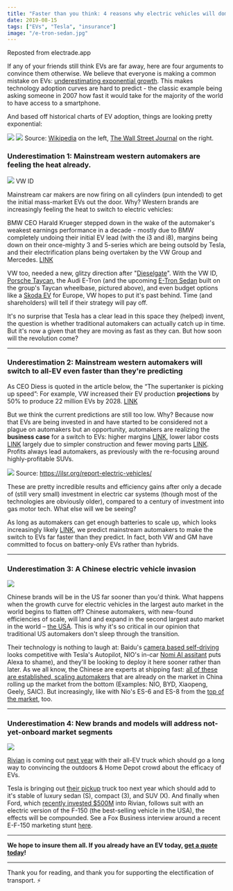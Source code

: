 ```yaml
---
title: "Faster than you think: 4 reasons why electric vehicles will dominate sooner than estimates"
date: 2019-08-15
tags: ["EVs", "Tesla", "insurance"]
image: "/e-tron-sedan.jpg"
---
```

Reposted from electrade.app

If any of your friends still think EVs are far away, here are four arguments to convince them otherwise. We believe that everyone is making a common mistake on EVs: [underestimating exponential growth](https://link.springer.com/article/10.3758/BF03202958). This makes technology adoption curves are hard to predict - the classic example being asking someone in 2007 how fast it would take for the majority of the world to have access to a smartphone.

And based off historical charts of EV adoption, things are looking pretty exponential:

![](/faster-than-you-think/350px-Global_plug-in_car_sales_since_2011.png) ![](/faster-than-you-think/wall-street-journal-electric-cars.png)
Source: [Wikipedia](https://en.wikipedia.org/wiki/Electric_car#/media/File:Global_plug-in_car_sales_since_2011.png) on the left, [The Wall Street Journal](https://www.wsj.com/articles/rise-of-electric-cars-threatens-to-drain-german-growth-11565861401) on the right.

###  Underestimation 1: Mainstream western automakers are feeling the heat already.

![](/img/faster-than-you-think/VW-ID-electric-car-e1544785826779.jpg)
VW ID

Mainstream car makers are now firing on all cylinders (pun intended) to get the initial mass-market EVs out the door. Why? Western brands are increasingly feeling the heat to switch to electric vehicles:

BMW CEO Harald Krueger stepped down in the wake of the automaker's weakest earnings performance in a decade - mostly due to BMW completely undoing their initial EV lead (with the i3 and i8), margins being down on their once-mighty 3 and 5-series which are being outsold by Tesla, and their electrification plans being overtaken by the VW Group and Mercedes. [LINK](https://www.cnn.com/2019/07/05/business/bmw-ceo-harald-krueger/index.html)

VW too, needed a new, glitzy direction after "[Dieselgate](https://en.wikipedia.org/wiki/Volkswagen_emissions_scandal)". With the VW ID, [Porsche Taycan](https://www.porsche.com/usa/aboutporsche/e-performance/~report~/mission-e-turns-taycan/usa~en-us~e-performance-mission-e-name-reveal/), the Audi E-Tron (and the upcoming [E-Tron Sedan](https://www.theverge.com/2018/11/28/18116978/audi-e-tron-gt-concept-porsche-electric-car-sedan-590-horsepower) built on the group's Taycan wheelbase, pictured above), and even budget options like a [Skoda EV](https://europe.autonews.com/automakers/skodas-electric-car-push-includes-low-cost-ev) for Europe, VW hopes to put it's past behind. Time (and shareholders) will tell if their strategy will pay off.

It's no surprise that Tesla has a clear lead in this space they (helped) invent, the question is whether traditional automakers can actually catch up in time. But it's now a given that they are moving as fast as they can. But how soon will the revolution come?


------


### Underestimation 2: Mainstream western automakers will switch to all-EV even faster than they're predicting



As CEO Diess is quoted in the article below, the “The supertanker is picking up speed”: For example, VW increased their EV production **projections** by 50% to produce 22 million EVs by 2028. [LINK](https://www.bloomberg.com/news/articles/2019-03-12/vw-s-audi-porsche-margins-sag-in-costly-shift-to-electric-era)

But we think the current predictions are still too low. Why? Because now that EVs are being invested in and have started to be considered not a plague on automakers but an opportunity, automakers are realizing the **business case** for a switch to EVs: higher margins [LINK](https://electrek.co/2019/08/08/vw-electric-car-parity-soon-tipping-point-ev-adoption/), lower labor costs [LINK](https://www.bloomberg.com/opinion/articles/2019-04-12/electric-vehicle-battery-shrinks-and-so-does-the-total-cost) largely due to simpler construction and fewer moving parts [LINK](https://www.forbes.com/sites/mikescott/2018/05/28/electric-car-sales-set-to-accelerate-as-costs-fall-and-production-scales-up/#54a642740495). Profits always lead automakers, as previously with the re-focusing around highly-profitable SUVs.

![](/img/faster-than-you-think/1x-1-768x267.png)
Source: https://ilsr.org/report-electric-vehicles/

These are pretty incredible results and efficiency gains after only a decade of (still very small) investment in electric car systems (though most of the technologies are obviously older), compared to a century of investment into gas motor tech. What else will we be seeing?

As long as automakers can get enough batteries to scale up, which looks increasingly likely [LINK](https://www.greencarreports.com/news/1123789_volkswagen-says-its-battery-supplies-are-secure), we predict mainstream automakers to make the switch to EVs far faster than they predict. In fact, both VW and GM have committed to focus on battery-only EVs rather than hybrids.


------

### Underestimation 3: A Chinese electric vehicle invasion

![](/faster-than-you-think/es6-hero-top-desktop.jpg)

Chinese brands will be in the US far sooner than you'd think. What happens when the growth curve for electric vehicles in the largest auto market in the world begins to flatten off? Chinese automakers, with new-found efficiencies of scale, will land and expand in the second largest auto market in the world – [the USA](https://en.wikipedia.org/wiki/List_of_countries_by_motor_vehicle_production). This is why it's so critical in our opinion that traditional US automakers don't sleep through the transition.

Their technology is nothing to laugh at: Baidu's [camera based self-driving](https://www.cnet.com/roadshow/news/baidu-apollo-lite-camera-based-self-driving/) looks competitive with Tesla's Autopilot, NIO's in-car [Nomi AI assitant](https://www.youtube.com/watch?v=hs3RXtZfeWM) puts Alexa to shame), and they'll be looking to deploy it here sooner rather than later. As we all know, the Chinese are experts at shipping fast: [all of these are established, scaling automakers](https://cleantechnica.com/2017/11/23/6-10-big-electric-car-companies-china/) that are already on the market in China rolling up the market from the bottom (Examples: NIO, BYD, Xiaopeng, Geely, SAIC). But increasingly, like with Nio's ES-6 and ES-8 from the [top of the market](https://nio.com), too.

------

### Underestimation 4: New brands and models will address not-yet-onboard market segments

![](/faster-than-you-think/rivian-r1s-et-r1t.jpg)

[Rivian](https://rivian.com) is coming out [next year](https://www.kbb.com/car-news/rivian/2100006867/) with their all-EV truck which should go a long way to convincing the outdoors & Home Depot crowd about the efficacy of EVs.

Tesla is bringing out [their pickup](https://insideevs.com/news/364925/tesla-pickup-truck-price-specs-more/) truck too next year which should add to it's stable of luxury sedan (S), compact (3), and SUV (X).
And finally when Ford, which [recently invested $500M](https://www.thedrive.com/news/27625/ford-and-rivian-strike-500-million-partnership-to-build-all-new-pickup-truck-suv) into Rivian, follows suit with an electric version of the F-150 (the best-selling vehicle in the USA), the effects will be compounded. See a Fox Business interview around a recent E-F-150 marketing stunt [here](https://www.youtube.com/watch?v=uF_l3jsbitQ).



-----------------------

**We hope to insure them all. If you already have an EV today, [get a quote today](https://electrade.app/quote)!**

----

Thank you for reading, and thank you for supporting the electification of transport. ⚡️
